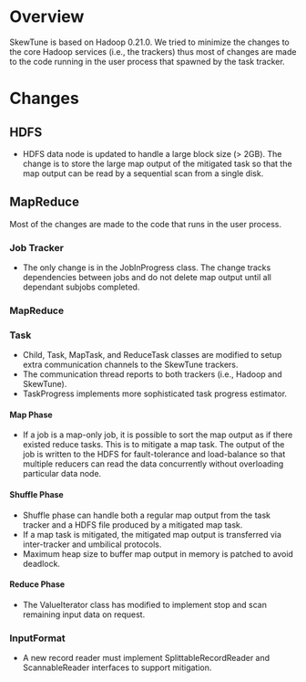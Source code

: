 

# Overview #

SkewTune is based on Hadoop 0.21.0. We tried to minimize the
changes to the core Hadoop services (i.e., the trackers) thus most of changes
are made to the code running in the user process that spawned by the task
tracker.

# Changes #

## HDFS ##

  * HDFS data node is updated to handle a large block size (> 2GB). The change is to store the large map output of the mitigated task so that the map output can be read by a sequential scan from a single disk.

## MapReduce ##

Most of the changes are made to the code that runs in the user process.

### Job Tracker ###

  * The only change is in the JobInProgress class. The change tracks dependencies between jobs and do not delete map output until all dependant subjobs completed.

### MapReduce ###

### Task ###

  * Child, Task, MapTask, and ReduceTask classes are modified to setup extra communication channels to the SkewTune trackers.
  * The communication thread reports to both trackers (i.e., Hadoop and SkewTune).
  * TaskProgress implements more sophisticated task progress estimator.

#### Map Phase ####

  * If a job is a map-only job, it is possible to sort the map output as if there existed reduce tasks. This is to mitigate a map task. The output of the job is written to the HDFS for fault-tolerance and load-balance so that multiple reducers can read the data concurrently without overloading particular data node.

#### Shuffle Phase ####
  * Shuffle phase can handle both a regular map output from the task tracker and a HDFS file produced by a mitigated map task.
  * If a map task is mitigated, the mitigated map output is transferred via inter-tracker and umbilical protocols.
  * Maximum heap size to buffer map output in memory is patched to avoid deadlock.

#### Reduce Phase ####
  * The ValueIterator class has modified to implement stop and scan remaining input data on request.

### InputFormat ###
  * A new record reader must implement SplittableRecordReader and ScannableReader interfaces to support mitigation.